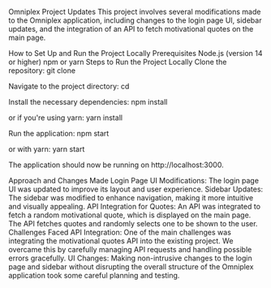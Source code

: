 Omniplex Project Updates
This project involves several modifications made to the Omniplex application, including changes to the login page UI, sidebar updates, and the integration of an API to fetch motivational quotes on the main page.

How to Set Up and Run the Project Locally
Prerequisites
Node.js (version 14 or higher)
npm or yarn
Steps to Run the Project Locally
Clone the repository: git clone <repository-url>

Navigate to the project directory: cd <project-directory>

Install the necessary dependencies: npm install

or if you're using yarn: yarn install

Run the application: npm start

or with yarn: yarn start

The application should now be running on http://localhost:3000.

Approach and Changes Made
Login Page UI Modifications: The login page UI was updated to improve its layout and user experience.
Sidebar Updates: The sidebar was modified to enhance navigation, making it more intuitive and visually appealing.
API Integration for Quotes: An API was integrated to fetch a random motivational quote, which is displayed on the main page. The API fetches quotes and randomly selects one to be shown to the user.
Challenges Faced
API Integration: One of the main challenges was integrating the motivational quotes API into the existing project. We overcame this by carefully managing API requests and handling possible errors gracefully.
UI Changes: Making non-intrusive changes to the login page and sidebar without disrupting the overall structure of the Omniplex application took some careful planning and testing.
